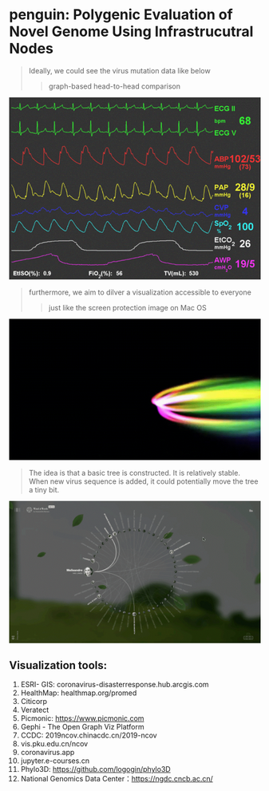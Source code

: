 # penguin: Polygenic Evaluation of Novel Genome Using Infrastrucutral Nodes 


> Ideally, we could see the virus mutation data like below
> > graph-based
> > head-to-head comparison

![ECG](./images/ecg.gif)

> furthermore, we aim to dilver a visualization accessible to everyone
> > just like the screen protection image on Mac OS

![](./images/screen.gif)

> The idea is that a basic tree is constructed. It is relatively stable.
> When new virus sequence is added, it could potentially move the tree a tiny bit.

![Screenshot](./images/rotate.gif)


## Visualization tools: 
1. ESRI- GIS: coronavirus-disasterresponse.hub.arcgis.com
2. HealthMap: healthmap.org/promed
3. Citicorp
4. Veratect
5. Picmonic: https://www.picmonic.com
6. Gephi - The Open Graph Viz Platform
7. CCDC: 2019ncov.chinacdc.cn/2019-ncov
8. vis.pku.edu.cn/ncov
9. coronavirus.app
10. jupyter.e-courses.cn
11. Phylo3D: https://github.com/logogin/phylo3D
12. National Genomics Data Center：https://ngdc.cncb.ac.cn/
